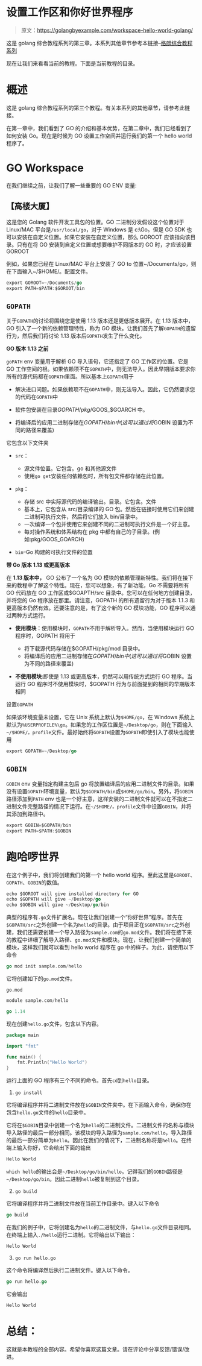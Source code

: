 # 设置工作区和你好世界程序

> 原文：<https://golangbyexample.com/workspace-hello-world-golang/>

这是 golang 综合教程系列的第三章。本系列其他章节参考本链接–[格朗综合教程系列](https://golangbyexample.com/golang-comprehensive-tutorial/)


现在让我们来看看当前的教程。下面是当前教程的目录。

# **概述**

这是 golang 综合教程系列的第三个教程。有关本系列的其他章节，请参考此链接。

在第一章中，我们看到了 GO 的介绍和基本优势，在第二章中，我们已经看到了如何安装 Go。现在是时候为 GO 设置工作空间并运行我们的第一个 hello world 程序了。

# **GO Workspace**

在我们继续之前，让我们了解一些重要的 GO ENV 变量:

## **【高楼大厦】**

这是您的 Golang 软件开发工具包的位置。GO 二进制分发假设这个位置对于 Linux/MAC 平台是`/usr/local/go`，对于 Windows 是 c:\Go。但是 GO SDK 也可以安装在自定义位置。如果它安装在自定义位置，那么 GOROOT 应该指向该目录。只有在将 GO 安装到自定义位置或想要维护不同版本的 GO 时，才应该设置 GOROOT

例如，如果您已经在 Linux/MAC 平台上安装了 GO to 位置~/Documents/go，则在下面输入~/$HOME/。配置文件。

```go
export GOROOT=~/Documents/go
export PATH=$PATH:$GOROOT/bin
```

## `GOPATH`

关于`GOPATH`的讨论将围绕您是使用 1.13 版本还是更低版本展开。在 1.13 版本中，GO 引入了一个新的依赖管理特性，称为 GO 模块。让我们首先了解`GOPATH`的遗留行为，然后我们将讨论 1.13 版本后`GOPATH`发生了什么变化。

**GO 版本 1.13 之前**

`goPATH` env 变量用于解析 GO 导入语句，它还指定了 GO 工作区的位置。它是 GO 工作空间的根。如果依赖项不在`GOPATH`中，则无法导入。因此早期版本要求你所有的源代码都在`GOPATH`里面。所以基本上`GOPATH`用于

*   解决进口问题。如果依赖项不在`GOPATH`中，则无法导入。因此，它仍然要求您的代码在`GOPATH`中

*   软件包安装在目录$GOPATH/pkg/$GOOS_$GOARCH 中。

*   将编译后的应用二进制存储在$GOPATH/bin 中(这可以通过将$GOBIN 设置为不同的路径来覆盖)

它包含以下文件夹

*   `src`：
    *   源文件位置。它包含。go 和其他源文件
    *   使用`go get`安装任何依赖包时，所有包文件都存储在此位置。

*   `pkg`：
    *   存储 src 中实际源代码的编译输出。目录。它包含。文件
    *   基本上，它包含从 src/目录编译的 GO 包。然后在链接时使用它们来创建二进制可执行文件，然后将它们放入 bin/目录中。
    *   一次编译一个包并使用它来创建不同的二进制可执行文件是一个好主意。
    *   每对操作系统和体系结构在 pkg 中都有自己的子目录。(例如:pkg/GOOS_GOARCH)

*   `bin`–Go 构建的可执行文件的位置

**带 Go 版本 1.13 或更高版本**

在 **1.13 版本中，** GO 公布了一个名为 GO 模块的依赖管理新特性。我们将在接下来的教程中了解这个特性。现在，您可以想象，有了新功能，Go 不需要将所有 GO 代码放在 GO 工作区或$GOAPTH/src 目录中。您可以在任何地方创建目录，并将您的 Go 程序放在那里。请注意，GOPATH 的所有遗留行为对于版本 1.1.3 和更高版本仍然有效。还要注意的是，有了这个新的 GO 模块功能，GO 程序可以通过两种方式运行。

*   **使用模块**：使用模块时，`GOPATH`不用于解析导入。然而，当使用模块运行 GO 程序时，GOPATH 将用于
    *   将下载源代码存储在$GOPATH/pkg/mod 目录中。
    *   将编译后的应用二进制存储在$GOPATH/bin 中(这可以通过将$GOBIN 设置为不同的路径来覆盖)

*   **不使用模块**:即使是 1.13 或更高版本，仍然可以用传统方式运行 GO 程序。当运行 GO 程序时不使用模块时，$GOPATH 行为与前面提到的相同的早期版本相同

设置`GOPATH`

如果该环境变量未设置，它在 Unix 系统上默认为`$HOME/go`，在 Windows 系统上默认为`%USERPROFILE%\go`。如果您的工作区位置是`~/Desktop/go`，则在下面输入`~/$HOME/。profile`文件。最好始终将`GOPATH`设置为`GOPATH`即使引入了模块也能使用

```go
export GOPATH=~/Desktop/go
```

## `GOBIN`

`GOBIN` env 变量指定构建主包后 go 将放置编译后的应用二进制文件的目录。如果没有设置`GOPATH`环境变量，默认为`$GOPATH/bin`或`$HOME/go/bin`。另外，将`GOBIN`路径添加到`PATH` env 也是一个好主意，这样安装的二进制文件就可以在不指定二进制文件完整路径的情况下运行。在`~/$HOME/。profile`文件中设置`GOBIN`，并将其添加到路径中。

```go
export GOBIN=$GOPATH/bin
export PATH=$PATH:$GOBIN
```

# **跑哈啰世界**

在这个例子中，我们将创建我们的第一个 hello world 程序。至此这里是`GOROOT`、`GOPATH`、`GOBIN`的数值。

```go
echo $GOROOT will give installed directory for GO
echo $GOPATH will give ~/Desktop/go
echo $GOBIN will give ~/Desktop/go/bin
```

典型的程序有`.go`文件扩展名。现在让我们创建一个“你好世界”程序。首先在`$GOPATH/src`之外创建一个名为`hello`的目录。由于项目正在`$GOPATH/src`之外创建，我们还需要创建一个导入路径为`sample.com`的`go.mod`文件。我们将在接下来的教程中详细了解导入路径、`go.mod`文件和模块。现在，让我们创建一个简单的模块，这样我们就可以看到 hello world 程序在 go 中的样子。为此，请使用以下命令

```go
go mod init sample.com/hello
```

它将创建如下的`go.mod`文件。

`go.mod`

```go
module sample.com/hello

go 1.14
```

现在创建`hello.go`文件，包含以下内容。

```go
package main

import "fmt"

func main() {
    fmt.Println("Hello World")
}
```

运行上面的 GO 程序有三个不同的命令。首先`cd`到`hello`目录。

1.  `go install`

它将编译程序并将二进制文件放在`$GOBIN`文件夹中。在下面输入命令，确保你在包含`hello.go`文件的`hello`目录中。

它将在`$GOBIN`目录中创建一个名为`hello`的二进制文件。二进制文件的名称与模块导入路径的最后一部分相同。该模块的导入路径为`sample.com/hello`，导入路径的最后一部分简单为`hello`。因此在我们的情况下，二进制名称将是`hello`。在终端上输入你好，它会给出下面的输出

```go
Hello World
```

`which hello`的输出会是`~/Desktop/go/bin/hello`。记得我们的`GOBIN`路径是`~/Desktop/go/bin`。因此二进制`hello`被复制到这个目录。

2.  `go build`

它将编译程序并将二进制文件放在当前工作目录中。键入以下命令

```go
go build
```

在我们的例子中，它将创建名为`hello`的二进制文件，与`hello.go`文件目录相同。在终端上输入`./hello`运行二进制。它将给出以下输出：

```go
Hello World
```

3.  `go run hello.go `

这个命令将编译然后执行二进制文件。键入以下命令。

```go
go run hello.go 
```

它会输出

```go
Hello World
```

# **总结**：

这就是本教程的全部内容。希望你喜欢这篇文章。请在评论中分享反馈/错误/改进。
